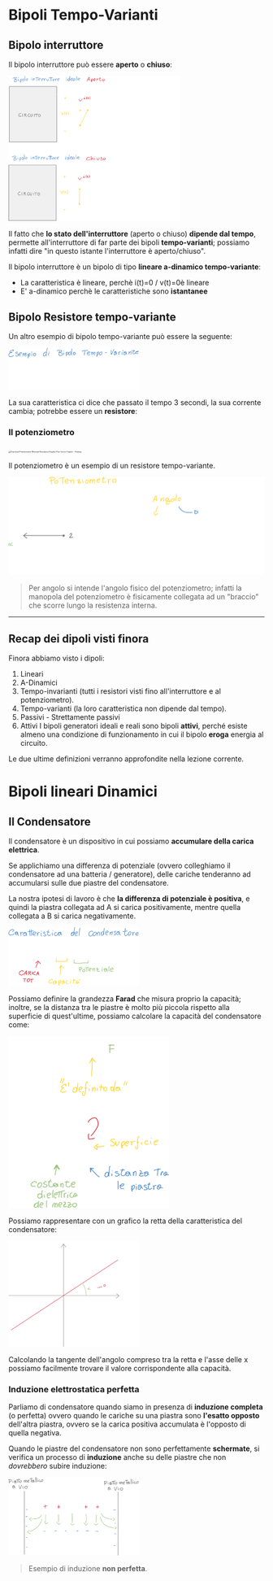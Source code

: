 # Bipoli Tempo-Varianti

## Bipolo interruttore

Il bipolo interruttore può essere **aperto** o **chiuso**:

<img src="assets/166th23-185948.png" alt="166th23-185948" style="zoom:33%;" />

Il fatto che **lo stato dell'interruttore** (aperto o chiuso) **dipende dal tempo**, permette all'interruttore di far parte dei bipoli **tempo-varianti**; possiamo infatti dire "in questo istante l'interruttore è aperto/chiuso".

Il bipolo interruttore è un bipolo di tipo **lineare a-dinamico tempo-variante**:

- La caratteristica è lineare, perchè i(t)=0 / v(t)=0è lineare
- E' a-dinamico perchè le caratteristiche sono **istantanee**

## Bipolo Resistore tempo-variante

Un altro esempio di bipolo tempo-variante può essere la seguente:

<img src="assets/166th23-190547.png" alt="166th23-190547" style="zoom:25%;" />

La sua caratteristica ci dice che passato il tempo 3 secondi, la sua corrente cambia; potrebbe essere un **resistore**:

### Il potenziometro

<img src="https://cdn.pixabay.com/photo/2012/04/24/16/43/potentiometer-40381_960_720.png" alt="Download Potentiometer Rheostat Resistance Royalty-Free Vector Graphic -  Pixabay" style="zoom:25%;" />

Il potenziometro è un esempio di un resistore tempo-variante.

![166th23-191352](assets/166th23-191352-1687194908903-1.png)

> Per angolo si intende l'angolo fisico del potenziometro; infatti la manopola del potenziometro è fisicamente collegata ad un "braccio" che scorre lungo la resistenza interna.

---

## Recap dei dipoli visti finora

Finora abbiamo visto i dipoli:

1. Lineari
2. A-Dinamici
3. Tempo-invarianti (tutti i resistori visti fino all'interruttore e al potenziometro).
4. Tempo-varianti (la loro caratteristica non dipende dal tempo).
5. Passivi - Strettamente passivi
6. Attivi 
   I bipoli generatori ideali e reali sono bipoli **attivi**, perché esiste almeno una condizione di funzionamento in cui il bipolo **eroga** energia al circuito.

Le due ultime definizioni verranno approfondite nella lezione corrente.

 # Bipoli lineari Dinamici

## Il Condensatore

Il condensatore è un dispositivo in cui possiamo **accumulare della carica elettrica**.

Se applichiamo una differenza di potenziale (ovvero colleghiamo il condensatore ad una batteria / generatore), delle cariche tenderanno ad accumularsi sulle due piastre del condensatore.

La nostra ipotesi di lavoro è che **la differenza di potenziale è positiva**, e quindi la piastra collegata ad A si carica positivamente, mentre quella collegata a B si carica negativamente.

<img src="assets/166th23-193004.png" alt="166th23-193004" style="zoom:25%;" />

Possiamo definire la grandezza **Farad** che misura proprio la capacità; inoltre, se la distanza tra le piastre è molto più piccola rispetto alla superficie di quest'ultime, possiamo calcolare la capacità del condensatore come:

<img src="assets/166th23-193621.png" alt="166th23-193621" style="zoom: 33%;" />

Possiamo rappresentare con un grafico la retta della caratteristica del condensatore:

<img src="assets/166th23-194714.png" alt="166th23-194714" style="zoom:25%;" />

Calcolando la tangente dell'angolo compreso tra la retta e l'asse delle x possiamo facilmente trovare il valore corrispondente alla capacità.

### Induzione elettrostatica perfetta

Parliamo di condensatore quando siamo in presenza di **induzione completa** (o perfetta) ovvero quando le cariche su una piastra sono **l'esatto opposto** dell'altra piastra, ovvero se la carica positiva accumulata è l'opposto di quella negativa.

Quando le piastre del condensatore non sono perfettamente **schermate**, si verifica un processo di **induzione** anche su delle piastre che non *dovrebbero* subire induzione:

<img src="assets/166th23-194440.png" alt="166th23-194440" style="zoom:25%;" />

> Esempio di induzione **non perfetta**.